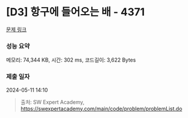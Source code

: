 # [D3] 항구에 들어오는 배 - 4371 

[문제 링크](https://swexpertacademy.com/main/code/problem/problemDetail.do?contestProbId=AWMedCxalW8DFAXd) 

### 성능 요약

메모리: 74,344 KB, 시간: 302 ms, 코드길이: 3,622 Bytes

### 제출 일자

2024-05-11 14:10



> 출처: SW Expert Academy, https://swexpertacademy.com/main/code/problem/problemList.do
